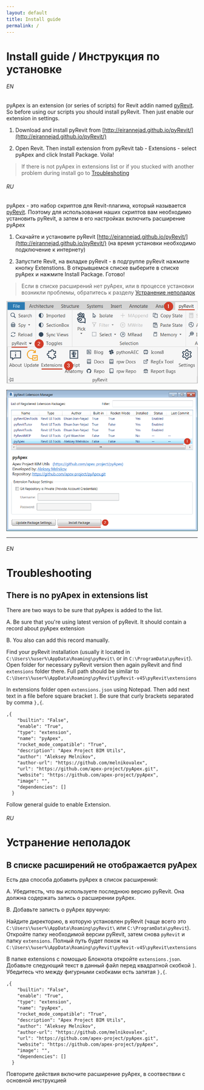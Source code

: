```yaml
---
layout: default
title: Install guide
permalink: /
---
```

# Install guide / Инструкция по установке

###### EN

pyApex is an extension (or series of scripts) for Revit addin named [pyRevit](http://eirannejad.github.io/pyRevit/). So before using our scripts you should install pyRevit. Then just enable our extension in settings.

1. Download and install pyRevit from [http://eirannejad.github.io/pyRevit/](http://eirannejad.github.io/pyRevit/)

2. Open Revit. Then install extension from pyRevit tab - Extensions - select pyApex and click Install Package. Voila!

> If there is not pyApex in extensions list or if you stucked with another problem during install go to [Troubleshoting](#troubleshooting)

###### RU

pyApex - это набор скриптов для Revit-плагина, который называется [pyRevit](http://eirannejad.github.io/pyRevit/). Поэтому для использования наших скриптов вам необходимо установить pyRevit, а затем в его настройках включить расширение pyApex

1. Скачайте и установите pyRevit [http://eirannejad.github.io/pyRevit/](http://eirannejad.github.io/pyRevit/) (на время установки необходимо подключение к интернету)

2. Запустите Revit, на вкладке pyRevit - в подгруппе pyRevit нажмите кнопку Extenstions. В открывшемся списке выберите в списке pyApex и нажмите Install Package. Готово!

> Если в списке расширений нет pyApex, или в процессе установки возникли проблемы, обратитесь к разделу [Устранение неполадок](#устранение-неполадок)


![Extensions button](https://raw.githubusercontent.com/apex-project/pyApex/gh-pages/assets/img/pyrevit_extensions_button.png)

![Extensions window](https://raw.githubusercontent.com/apex-project/pyApex/gh-pages/assets/img/pyrevit_extensions_window.png)

--- 

###### EN

# Troubleshooting

## There is no pyApex in extensions list

There are two ways to be sure that pyApex is added to the list.

A. Be sure that you're using latest version of pyRevit. It should contain a record about pyApex extension

B. You also can add this record manually.

Find your pyRevit installation (usually it located in `C:\Users\%user%\AppData\Roaming\pyRevit\` or in `C:\ProgramData\pyRevit`). Open folder for necessary pyRevit version then again pyRevit and find `extensions` folder there. Full path should be similar to `C:\Users\%user%\AppData\Roaming\pyRevit\pyRevit-v45\pyRevit\extensions`

In extensions folder open `extensions.json` using Notepad. Then add next text in a file before square bracket `]`. Be sure that curly brackets separated by comma `},{`.

```
,{
    "builtin": "False",
    "enable": "True",
    "type": "extension",
    "name": "pyApex",
    "rocket_mode_compatible": "True",
    "description": "Apex Project BIM Utils",
    "author": "Aleksey Melnikov",
    "author-url": "https://github.com/melnikovalex",
    "url": "https://github.com/apex-project/pyApex.git",
    "website": "https://github.com/apex-project/pyApex",
    "image": "",
    "dependencies": []
  }
```

Follow general guide to enable Extension.

###### RU

# Устранение неполадок

## В списке расширений не отображается pyApex

Есть два способа добавить pyApex в список расширений:

A. Убедитесть, что вы используете последнюю версию pyRevit. Она должна содержать запись о расширении pyApex.

B. Добавьте записть о pyApex вручную:

Найдите директорию, в которую установлен pyRevit (чаще всего это `C:\Users\%user%\AppData\Roaming\pyRevit\` или `C:\ProgramData\pyRevit`). Откройте папку необходимой версии pyRevit, затем снова `pyRevit` и папку `extensions`. Полный путь будет похож на `C:\Users\%user%\AppData\Roaming\pyRevit\pyRevit-v45\pyRevit\extensions`

В папке extensions с помощью Блокнота откройте `extensions.json`. Добавьте следующий текст в данный файл перед квадратной скобкой `]`. Убедитесь что между фигурными скобками есть запятая `},{`.

```
,{
    "builtin": "False",
    "enable": "True",
    "type": "extension",
    "name": "pyApex",
    "rocket_mode_compatible": "True",
    "description": "Apex Project BIM Utils",
    "author": "Aleksey Melnikov",
    "author-url": "https://github.com/melnikovalex",
    "url": "https://github.com/apex-project/pyApex.git",
    "website": "https://github.com/apex-project/pyApex",
    "image": "",
    "dependencies": []
  }
```

Повторите действия включите расширение pyApex, в соотвествии с основной инструкцией
